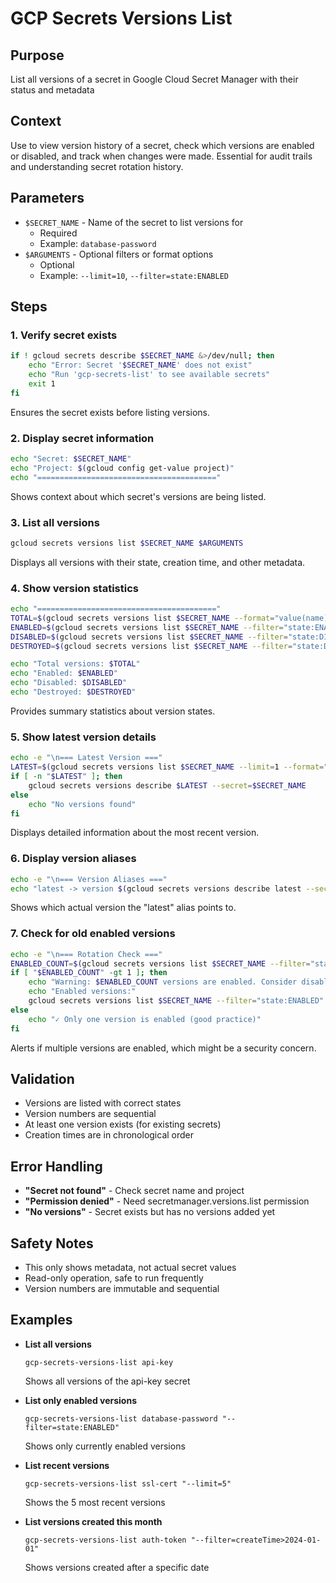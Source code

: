 # GCP Secrets Versions List

## Purpose
List all versions of a secret in Google Cloud Secret Manager with their status and metadata

## Context
Use to view version history of a secret, check which versions are enabled or disabled, and track when changes were made. Essential for audit trails and understanding secret rotation history.

## Parameters
- `$SECRET_NAME` - Name of the secret to list versions for
  - Required
  - Example: `database-password`
- `$ARGUMENTS` - Optional filters or format options
  - Optional
  - Example: `--limit=10`, `--filter=state:ENABLED`

## Steps

### 1. Verify secret exists
```bash
if ! gcloud secrets describe $SECRET_NAME &>/dev/null; then
    echo "Error: Secret '$SECRET_NAME' does not exist"
    echo "Run 'gcp-secrets-list' to see available secrets"
    exit 1
fi
```
Ensures the secret exists before listing versions.

### 2. Display secret information
```bash
echo "Secret: $SECRET_NAME"
echo "Project: $(gcloud config get-value project)"
echo "========================================"
```
Shows context about which secret's versions are being listed.

### 3. List all versions
```bash
gcloud secrets versions list $SECRET_NAME $ARGUMENTS
```
Displays all versions with their state, creation time, and other metadata.

### 4. Show version statistics
```bash
echo "========================================"
TOTAL=$(gcloud secrets versions list $SECRET_NAME --format="value(name)" | wc -l)
ENABLED=$(gcloud secrets versions list $SECRET_NAME --filter="state:ENABLED" --format="value(name)" | wc -l)
DISABLED=$(gcloud secrets versions list $SECRET_NAME --filter="state:DISABLED" --format="value(name)" | wc -l)
DESTROYED=$(gcloud secrets versions list $SECRET_NAME --filter="state:DESTROYED" --format="value(name)" | wc -l)

echo "Total versions: $TOTAL"
echo "Enabled: $ENABLED"
echo "Disabled: $DISABLED"
echo "Destroyed: $DESTROYED"
```
Provides summary statistics about version states.

### 5. Show latest version details
```bash
echo -e "\n=== Latest Version ==="
LATEST=$(gcloud secrets versions list $SECRET_NAME --limit=1 --format="value(name)")
if [ -n "$LATEST" ]; then
    gcloud secrets versions describe $LATEST --secret=$SECRET_NAME
else
    echo "No versions found"
fi
```
Displays detailed information about the most recent version.

### 6. Display version aliases
```bash
echo -e "\n=== Version Aliases ==="
echo "latest -> version $(gcloud secrets versions describe latest --secret=$SECRET_NAME --format='value(name)' 2>/dev/null || echo 'N/A')"
```
Shows which actual version the "latest" alias points to.

### 7. Check for old enabled versions
```bash
echo -e "\n=== Rotation Check ==="
ENABLED_COUNT=$(gcloud secrets versions list $SECRET_NAME --filter="state:ENABLED" --format="value(name)" | wc -l)
if [ "$ENABLED_COUNT" -gt 1 ]; then
    echo "Warning: $ENABLED_COUNT versions are enabled. Consider disabling old versions."
    echo "Enabled versions:"
    gcloud secrets versions list $SECRET_NAME --filter="state:ENABLED" --format="table(name,createTime)"
else
    echo "✓ Only one version is enabled (good practice)"
fi
```
Alerts if multiple versions are enabled, which might be a security concern.

## Validation
- Versions are listed with correct states
- Version numbers are sequential
- At least one version exists (for existing secrets)
- Creation times are in chronological order

## Error Handling
- **"Secret not found"** - Check secret name and project
- **"Permission denied"** - Need secretmanager.versions.list permission
- **"No versions"** - Secret exists but has no versions added yet

## Safety Notes
- This only shows metadata, not actual secret values
- Read-only operation, safe to run frequently
- Version numbers are immutable and sequential

## Examples
- **List all versions**
  ```
  gcp-secrets-versions-list api-key
  ```
  Shows all versions of the api-key secret

- **List only enabled versions**
  ```
  gcp-secrets-versions-list database-password "--filter=state:ENABLED"
  ```
  Shows only currently enabled versions

- **List recent versions**
  ```
  gcp-secrets-versions-list ssl-cert "--limit=5"
  ```
  Shows the 5 most recent versions

- **List versions created this month**
  ```
  gcp-secrets-versions-list auth-token "--filter=createTime>2024-01-01"
  ```
  Shows versions created after a specific date